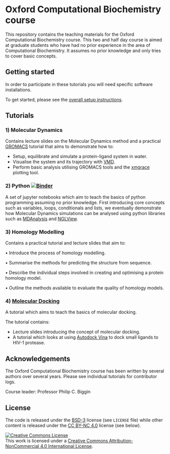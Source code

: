 # Oxford Computational Biochemistry course

This repository contains the teaching materials for the Oxford Computational Biochemistry course.
This two and half day course is aimed at graduate students who have had no prior experience in the area of Computational Biochemistry. It assumes no prior knowledge and only tries to cover basic concepts.

## Getting started

In order to participate in these tutorials you will need specific software installations.

To get started, please see the [overall setup instructions](setup.md).

## Tutorials

### 1) Molecular Dynamics

Contains lecture slides on the Molecular Dynamics method and a practical [GROMACS](http://www.gromacs.org/) tutorial that aims to demonstrate how to:

- Setup, equilibrate and simulate a protein-ligand system in water.
- Visualise the system and its trajectory with [VMD](https://www.ks.uiuc.edu/Research/vmd/).
- Perform basic analysis utilising GROMACS tools and the [xmgrace](http://plasma-gate.weizmann.ac.il/Grace/doc/UsersGuide.html) plotting tool.

### 2) Python [![Binder](https://mybinder.org/badge_logo.svg)](https://mybinder.org/v2/gh/bigginlab/WTcourse/master)

A set of jupyter notebooks which aim to teach the basics of python programming assuming no prior knowledge.
First introducing core concepts such as variables, loops, conditionals and lists, we eventually demonstrate how Molecular Dynamics simulations can be analysed using python libraries such as [MDAnalysis](https://www.mdanalysis.org/) and [NGLView](http://nglviewer.org/nglview/latest/).

### 3) Homology Modelling

Contains a practical tutorial and lecture slides that aim to:

   • Introduce the process of homology modelling.
  
   • Summarise the methods for predicting the structure from sequence.
  
   • Describe the individual steps involved in creating and optimising a protein homology model.
   
   • Outline the methods available to evaluate the quality of homology models.

### 4) <a href="https://bigginlab.github.io/OxCompBio/docking.html" title="docking">Molecular Docking</a>

A tutorial which aims to teach the basics of molecular docking.

The tutorial contains:
- Lecture slides introducing the concept of molecular docking.
- A tutorial which looks at using [Autodock Vina](http://vina.scripps.edu/) to dock small ligands to HIV-1 protease.

## Acknowledgements

The Oxford Computational Biochemistry course has been written by several authors over several years.
Please see individual tutorials for contributor logs.

Course leader: Professor Philip C. Biggin

## License

The code is released under the [BSD-3](https://opensource.org/licenses/BSD-3-Clause) license (see `LICENSE` file) while other content is released under the [CC BY-NC 4.0](https://creativecommons.org/licenses/by-nc/4.0/) license (see below).

<a rel="license" href="http://creativecommons.org/licenses/by-nc/4.0/"><img alt="Creative Commons License" style="border-width:0" src="https://i.creativecommons.org/l/by-nc/4.0/88x31.png" /></a><br />This work is licensed under a <a rel="license" href="http://creativecommons.org/licenses/by-nc/4.0/">Creative Commons Attribution-NonCommercial 4.0 International License</a>.

